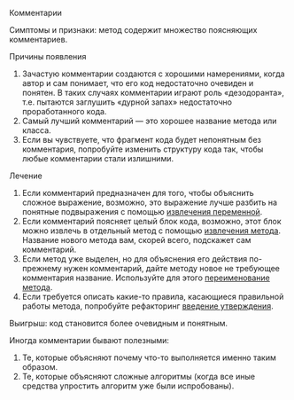 Комментарии

Симптомы и признаки: метод содержит множество поясняющих комментариев.

Причины появления

1. Зачастую комментарии создаются с хорошими намерениями, когда автор и сам понимает, что его код недостаточно очевиден и понятен. В таких случаях комментарии играют роль «дезодоранта», т.е. пытаются заглушить «дурной запах» недостаточно проработанного кода.
2. Самый лучший комментарий — это хорошее название метода или класса.
3. Если вы чувствуете, что фрагмент кода будет непонятным без комментария, попробуйте изменить структуру кода так, чтобы любые комментарии стали излишними.

Лечение

1. Если комментарий предназначен для того, чтобы объяснить сложное выражение, возможно, это выражение лучше разбить на понятные подвыражения с помощью <a href="https://github.com/helenasilkina/refactoring/blob/master/Extract_Variable%20(Извлечение%20переменной).md">извлечения переменной</a>.
2. Если комментарий поясняет целый блок кода, возможно, этот блок можно извлечь в отдельный метод с помощью <a href="https://github.com/helenasilkina/refactoring/blob/master/Extract_Method%20(Извлечение%20метода).md">извлечения метода</a>. Название нового метода вам, скорей всего, подскажет сам комментарий.
3. Если метод уже выделен, но для объяснения его действия по-прежнему нужен комментарий, дайте методу новое не требующее комментария название. Используйте для этого <a href="https://github.com/helenasilkina/refactoring/blob/master/Rename%20Method%20(Переименование%20метода).md">переименование метода</a>.
4. Если требуется описать какие-то правила, касающиеся правильной работы метода, попробуйте рефакторинг <a href="https://github.com/helenasilkina/refactoring/blob/master/Introduce_Assertion%20(Введение%20проверки%20утверждения).md">введение утверждения</a>.

Выигрыш: код становится более очевидным и понятным.

Иногда комментарии бывают полезными:

1. Те, которые объясняют почему что-то выполняется именно таким образом.
2. Те, которые объясняют сложные алгоритмы (когда все иные средства упростить алгоритм уже были испробованы).
